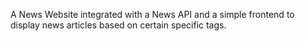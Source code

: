 A News Website integrated with a News API and a simple frontend to display news articles based on certain specific tags.
